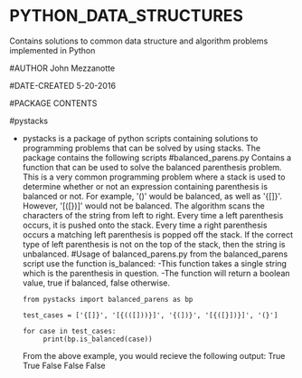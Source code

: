 # PYTHON_DATA_STRUCTURES
Contains solutions to common data structure and algorithm problems implemented in Python

#AUTHOR
John Mezzanotte

#DATE-CREATED 
5-20-2016

#PACKAGE CONTENTS

#pystacks
  - pystacks is a package of python scripts containing solutions to programming problems that can be solved by using stacks. The 
  package contains the following scripts
#balanced_parens.py 
      Contains a function that can be used to solve the balanced parenthesis problem. This is a very 
      common programming problem where a stack is used to determine whether or not an expression containing parenthesis is 
      balanced or not. For example, '()' would be balanced, as well as '{[]}'. However, '[([})]' would not be balanced. 
      The algorithm scans the characters of the string from left to right. Every time a left parenthesis occurs, it 
      is pushed onto the stack. Every time a right parenthesis occurs a matching left parenthesis is popped off the stack. 
      If the correct type of left parenthesis is not on the top of the stack, then the string is unbalanced. 
#Usage of balanced_parens.py 
from the balanced_parens script use the function is_balanced:
	-This function takes a single string which is the parenthesis in question. 
	-The function will return a boolean value, true if balanced, false otherwise. 

      ```
      from pystacks import balanced_parens as bp 

      test_cases = ['{[]}', '[{(([]))}]', '{(])}', '[{([}])}]', '(}']

      for case in test_cases:
	       print(bp.is_balanced(case))
      
      ```
      
      From the above example, you would recieve the following output: 
        True True False False False
      
    
